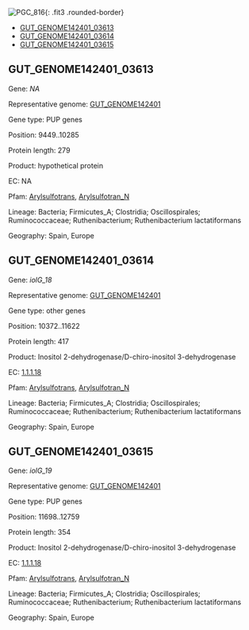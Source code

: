 ![PGC_816](../static/images/Clusters_figure/PGC_816.jpg){: .fit3 .rounded-border}

<ul id="myTab" class="nav nav-tabs">
  <li class="active">
        <a href="#tab1" data-toggle="tab">GUT_GENOME142401_03613</a>
  </li>
<li><a href="#tab2" data-toggle="tab">GUT_GENOME142401_03614</a></li>
<li><a href="#tab3" data-toggle="tab">GUT_GENOME142401_03615</a></li>
</ul>

<div id="myTabContent" class="tab-content">
  <div class="tab-pane fade in active" id="tab1">

<h2 id="GUT_GENOME142401_03613">GUT_GENOME142401_03613</h2>
<p>Gene: <em>NA</em>
<p>Representative genome: <a href="https://www.ebi.ac.uk/metagenomics/genomes/MGYG-HGUT-03682">GUT_GENOME142401</a></p>
<p>Gene type: PUP genes</p>
<p>Position: 9449..10285</p>
<p>Protein length: 279</p>
<p>Product: hypothetical protein</p>
<p>EC: NA</p>
<p>Pfam: <a href="http://pfam.xfam.org/family/Arylsulfotrans">Arylsulfotrans</a>, <a href="http://pfam.xfam.org/family/Arylsulfotran_N">Arylsulfotran_N</a></p>
<p>Lineage: Bacteria; Firmicutes_A; Clostridia; Oscillospirales; Ruminococcaceae; Ruthenibacterium; Ruthenibacterium lactatiformans</p>
<p>Geography: Spain, Europe</p>
  </div>

  <div class="tab-pane fade" id="tab2">

<h2 id="GUT_GENOME142401_03614">GUT_GENOME142401_03614</h2>
<p>Gene: <em>iolG_18</em></p>
<p>Representative genome: <a href="https://www.ebi.ac.uk/metagenomics/genomes/MGYG-HGUT-03682">GUT_GENOME142401</a></p>
<p>Gene type: other genes</p>
<p>Position: 10372..11622</p>
<p>Protein length: 417</p>
<p>Product: Inositol 2-dehydrogenase/D-chiro-inositol 3-dehydrogenase</p>
<p>EC: <a href="https://www.brenda-enzymes.org/enzyme.php?ecno=1.1.1.18">1.1.1.18</a></p>
<p>Pfam: <a href="http://pfam.xfam.org/family/Arylsulfotrans">Arylsulfotrans</a>, <a href="http://pfam.xfam.org/family/Arylsulfotran_N">Arylsulfotran_N</a></p>
<p>Lineage: Bacteria; Firmicutes_A; Clostridia; Oscillospirales; Ruminococcaceae; Ruthenibacterium; Ruthenibacterium lactatiformans</p>
<p>Geography: Spain, Europe</p>

  </div>
  <div class="tab-pane fade" id="tab3">

<h2 id="GUT_GENOME142401_03615">GUT_GENOME142401_03615</h2>
<p>Gene: <em>iolG_19</em></p>
<p>Representative genome: <a href="https://www.ebi.ac.uk/metagenomics/genomes/MGYG-HGUT-03682">GUT_GENOME142401</a></p>
<p>Gene type: PUP genes</p>
<p>Position: 11698..12759</p>
<p>Protein length: 354</p>
<p>Product: Inositol 2-dehydrogenase/D-chiro-inositol 3-dehydrogenase</p>
<p>EC: <a href="https://www.brenda-enzymes.org/enzyme.php?ecno=1.1.1.18">1.1.1.18</a></p>
<p>Pfam: <a href="http://pfam.xfam.org/family/Arylsulfotrans">Arylsulfotrans</a>, <a href="http://pfam.xfam.org/family/Arylsulfotran_N">Arylsulfotran_N</a></p>
<p>Lineage: Bacteria; Firmicutes_A; Clostridia; Oscillospirales; Ruminococcaceae; Ruthenibacterium; Ruthenibacterium lactatiformans</p>
<p>Geography: Spain, Europe</p>

  </div>
</div>
